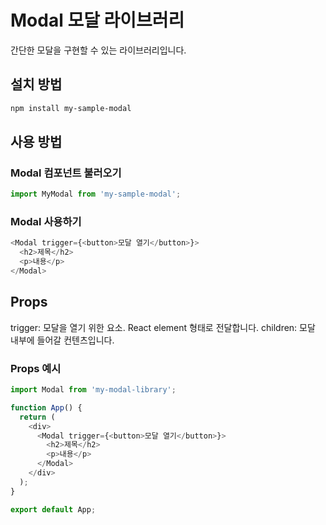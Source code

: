 # Modal 모달 라이브러리

간단한 모달을 구현할 수 있는 라이브러리입니다.

## 설치 방법

```sh
npm install my-sample-modal
```

## 사용 방법

### Modal 컴포넌트 불러오기

```js
import MyModal from 'my-sample-modal';
```

### Modal 사용하기

```js
<Modal trigger={<button>모달 열기</button>}>
  <h2>제목</h2>
  <p>내용</p>
</Modal>
```

## Props

trigger: 모달을 열기 위한 요소. React element 형태로 전달합니다.
children: 모달 내부에 들어갈 컨텐츠입니다.

### Props 예시

```js
import Modal from 'my-modal-library';

function App() {
  return (
    <div>
      <Modal trigger={<button>모달 열기</button>}>
        <h2>제목</h2>
        <p>내용</p>
      </Modal>
    </div>
  );
}

export default App;
```
